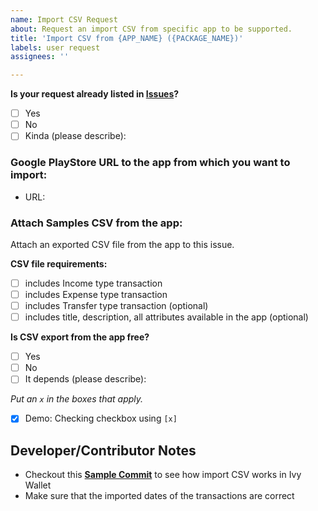 ```yaml
---
name: Import CSV Request
about: Request an import CSV from specific app to be supported.
title: 'Import CSV from {APP_NAME} ({PACKAGE_NAME})'
labels: user request
assignees: ''

---
```


**Is your request already listed in [Issues](https://github.com/ILIYANGERMANOV/ivy-wallet/issues)?**

- [ ] Yes
- [ ] No
- [ ] Kinda (please describe):

### Google PlayStore URL to the app from which you want to import:
- URL:

### Attach Samples CSV from the app:

Attach an exported CSV file from the app to this issue.

**CSV file requirements:**
- [ ] includes Income type transaction
- [ ] includes Expense type transaction
- [ ] includes Transfer type transaction (optional)
- [ ] includes title, description, all attributes available in the app (optional)

**Is CSV export from the app free?**

- [ ] Yes
- [ ] No
- [ ] It depends (please describe):

_Put an `x` in the boxes that apply._

- [x] Demo: Checking checkbox using `[x]`

## Developer/Contributor Notes

- Checkout
  this **[Sample Commit](https://github.com/ILIYANGERMANOV/ivy-wallet/commit/323ed68343a0904ee33f226480716a30368fd646)**
  to see how import CSV works in Ivy Wallet
- Make sure that the imported dates of the transactions are correct